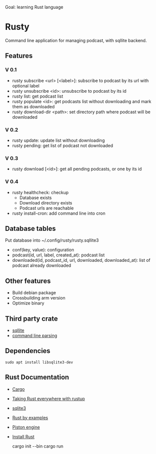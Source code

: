 Goal: learning Rust language
# Rusty
Command line application for managing podcast, with sqllite backend. 

## Features

### V 0.1

- rusty subscribe \<url\> \[\<label\>\]: subscribe to podcast by its url with optional label
- rusty unsubscribe \<id\>: unsubscribe to podcast by its id
- rusty list: get podcast list
- rusty populate \<id\>: get podcasts list without downloading and mark them as downloaded
- rusty download-dir \<path\>: set directory path where podcast will be downloaded

### V 0.2

- rusty update: update list without downloading
- rusty pending: get list of podcast not downloaded

### V 0.3

- rusty download \[\<id\>\]: get all pending podcasts, or one by its id 

### V 0.4

- rusty healthcheck: checkup
  - Database exists
  - Download directory exists
  - Podcast urls are reachable
- rusty install-cron: add command line into cron

## Database tables

Put database into ~/.config/rusty/rusty.sqllite3

- conf(key, value): configuration 
- podcast(id, url, label, created_at): podcast list
- downloaded(id, podcast_id, url, downloaded, downloaded_at): list of podcast already downloaded

## Other features

- Build debian package
- Crossbuilding arm version
- Optimize binary
 
## Third party crate

- [sqllite](https://github.com/dckc/rust-sqlite3)
- [command line parsing](https://github.com/kbknapp/clap-rs)

## Dependencies 

    sudo apt install libsqlite3-dev

## Rust Documentation

- [Cargo](http://doc.crates.io/guide.html)
- [Taking Rust everywhere with rustup](https://blog.rust-lang.org/2016/05/13/rustup.html)
- [sqlite3](http://www.madmode.com/rust-sqlite3/sqlite3/index.html)
- [Rust by examples](http://rustbyexample.com/index.html)
- [Piston engine](https://github.com/PistonDevelopers/Piston-Tutorials/tree/master/getting-started)
- [Install Rust](https://www.rust-lang.org/fr/install.html)

    cargo init --bin
    cargo run
